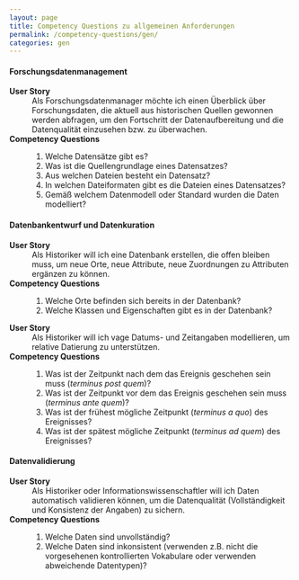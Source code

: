 ```yaml
---
layout: page
title: Competency Questions zu allgemeinen Anforderungen
permalink: /competency-questions/gen/
categories: gen
---
```


#### Forschungsdatenmanagement

<dl>
<dt><b>User Story</b></dt>
<dd>Als Forschungsdatenmanager möchte ich einen Überblick über Forschungsdaten, die aktuell aus historischen Quellen gewonnen werden abfragen, um den Fortschritt der Datenaufbereitung und die Datenqualität einzusehen bzw. zu überwachen.</dd>
<dt><b>Competency Questions</b></dt>
<dd>
<ol>
<li>Welche Datensätze gibt es?</li>
<li>Was ist die Quellengrundlage eines Datensatzes?</li>
<li>Aus welchen Dateien besteht ein Datensatz?</li>
<li>In welchen Dateiformaten gibt es die Dateien eines Datensatzes?</li>
<li>Gemäß welchem Datenmodell oder Standard wurden die Daten modelliert?</li>
</ol>
</dd>
</dl>

#### Datenbankentwurf und Datenkuration

<dl>
<dt><b>User Story</b></dt>
<dd>Als Historiker will ich eine Datenbank erstellen, die offen bleiben muss, um neue Orte, neue Attribute, neue Zuordnungen zu Attributen ergänzen zu können.</dd>
<dt><b>Competency Questions</b></dt>
<dd>
<ol>
<li>Welche Orte befinden sich bereits in der Datenbank?</li>
<li>Welche Klassen und Eigenschaften gibt es in der Datenbank?</li>
</ol>
</dd>
</dl>

<dl>
<dt><b>User Story</b></dt>
<dd>Als Historiker will ich vage Datums- und Zeitangaben modellieren, um relative Datierung zu unterstützen.</dd>
<dt><b>Competency Questions</b></dt>
<dd>
<ol>
<li>Was ist der Zeitpunkt nach dem das Ereignis geschehen sein muss (<em>terminus post quem</em>)?</li>
<li>Was ist der Zeitpunkt vor dem das Ereignis geschehen sein muss (<em>terminus ante quem</em>)?</li>
<li>Was ist der frühest mögliche Zeitpunkt (<em>terminus a quo</em>) des Ereignisses?</li>
<li>Was ist der spätest mögliche Zeitpunkt (<em>terminus ad quem</em>) des Ereignisses?</li>
</ol>
</dd>
</dl>

#### Datenvalidierung

<dl>
  <dt><b>User Story</b></dt>
<dd>Als Historiker oder Informationswissenschaftler will ich Daten automatisch validieren können, um die Datenqualität (Vollständigkeit und Konsistenz der Angaben) zu sichern.</dd>
  <dt><b>Competency Questions</b></dt>
<dd>
<ol>
<li>Welche Daten sind unvollständig?</li>
<li>Welche Daten sind inkonsistent (verwenden z.B. nicht die vorgesehenen kontrollierten Vokabulare oder verwenden abweichende Datentypen)?</li>
</ol>
</dd>
</dl>

